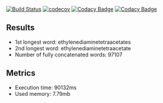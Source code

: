 [![Build Status](https://travis-ci.org/KithStrelets/GitHub_API_Java.svg?branch=master)](https://travis-ci.org/KithStrelets/GitHub_API_Java)
[![codecov](https://codecov.io/gh/KithStrelets/GitHub_API_Java/branch/master/graph/badge.svg)](https://codecov.io/gh/KithStrelets/GitHub_API_Java)
[![Codacy Badge](https://api.codacy.com/project/badge/Grade/4e9b242d840a4f35a6633bea011ad81f)](https://www.codacy.com/app/KithStrelets/GitHub_API_Java?utm_source=github.com&amp;utm_medium=referral&amp;utm_content=KithStrelets/GitHub_API_Java&amp;utm_campaign=Badge_Grade)
[![Codacy Badge](https://api.codacy.com/project/badge/Coverage/4e9b242d840a4f35a6633bea011ad81f)](https://www.codacy.com/app/KithStrelets/GitHub_API_Java?utm_source=github.com&amp;utm_medium=referral&amp;utm_content=KithStrelets/GitHub_API_Java&amp;utm_campaign=Badge_Coverage)

## Results

- 1st longest word: ethylenediaminetetraacetates
- 2nd longest word: ethylenediaminetetraacetate
- Number of fully concatenated words: 97107

## Metrics

 - Execution time: 90132ms
 - Used memory: 7.79mb
